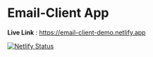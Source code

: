 # Email-Client App

**Live Link** : https://email-client-demo.netlify.app

[![Netlify Status](https://api.netlify.com/api/v1/badges/9185e2d1-356a-493b-b154-b389729a0101/deploy-status)](https://app.netlify.com/sites/email-client-demo/deploys)
